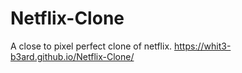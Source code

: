 # Netflix-Clone
A close to pixel perfect clone of netflix.
https://whit3-b3ard.github.io/Netflix-Clone/
